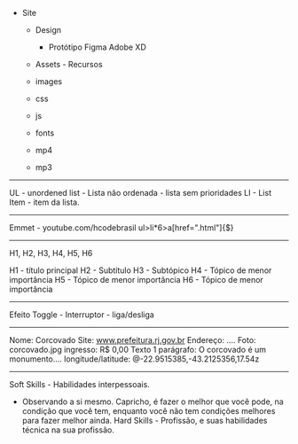 - Site

  - Design

    - Protótipo
      Figma
      Adobe XD

  - Assets - Recursos
  - images
  - css
  - js
  - fonts
  - mp4
  - mp3

---

UL - unordened list - Lista não ordenada - lista sem prioridades
LI - List Item - item da lista.

---

Emmet - youtube.com/hcodebrasil
ul>li\*6>a[href=".html"]{$}

---

H1, H2, H3, H4, H5, H6

H1 - título principal
H2 - Subtítulo
H3 - Subtópico
H4 - Tópico de menor importância
H5 - Tópico de menor importância
H6 - Tópico de menor importância

---

Efeito Toggle - Interruptor - liga/desliga

---

Nome: Corcovado
Site: www.prefeitura.rj.gov.br
Endereço: ....
Foto: corcovado.jpg
ingresso: R$ 0,00
Texto 1 parágrafo: O corcovado é um monumento....
longitude/latitude: @-22.9515385,-43.2125356,17.54z

---

Soft Skills - Habilidades interpessoais.

- Observando a si mesmo.
  Capricho, é fazer o melhor que você pode, na condição que
  você tem, enquanto você não tem condições melhores para fazer
  melhor ainda.
  Hard Skills - Profissão, e suas habilidades técnica na sua profissão.

